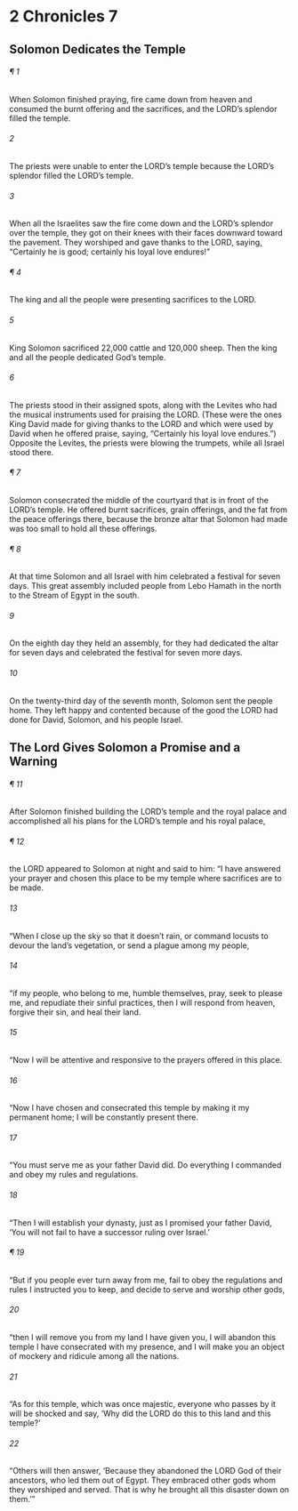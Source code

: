 # 2 Chronicles 7
## Solomon Dedicates the Temple
###### ¶ 1
When Solomon finished praying, fire came down from heaven and consumed the burnt offering and the sacrifices, and the LORD’s splendor filled the temple.
###### 2
The priests were unable to enter the LORD’s temple because the LORD’s splendor filled the LORD’s temple.
###### 3
When all the Israelites saw the fire come down and the LORD’s splendor over the temple, they got on their knees with their faces downward toward the pavement. They worshiped and gave thanks to the LORD, saying, “Certainly he is good; certainly his loyal love endures!”
###### ¶ 4
The king and all the people were presenting sacrifices to the LORD.
###### 5
King Solomon sacrificed 22,000 cattle and 120,000 sheep. Then the king and all the people dedicated God’s temple.
###### 6
The priests stood in their assigned spots, along with the Levites who had the musical instruments used for praising the LORD. (These were the ones King David made for giving thanks to the LORD and which were used by David when he offered praise, saying, “Certainly his loyal love endures.”) Opposite the Levites, the priests were blowing the trumpets, while all Israel stood there.
###### ¶ 7
Solomon consecrated the middle of the courtyard that is in front of the LORD’s temple. He offered burnt sacrifices, grain offerings, and the fat from the peace offerings there, because the bronze altar that Solomon had made was too small to hold all these offerings.
###### ¶ 8
At that time Solomon and all Israel with him celebrated a festival for seven days. This great assembly included people from Lebo Hamath in the north to the Stream of Egypt in the south.
###### 9
On the eighth day they held an assembly, for they had dedicated the altar for seven days and celebrated the festival for seven more days.
###### 10
On the twenty-third day of the seventh month, Solomon sent the people home. They left happy and contented because of the good the LORD had done for David, Solomon, and his people Israel.
## The Lord Gives Solomon a Promise and a Warning
###### ¶ 11
After Solomon finished building the LORD’s temple and the royal palace and accomplished all his plans for the LORD’s temple and his royal palace,
###### ¶ 12
the LORD appeared to Solomon at night and said to him: “I have answered your prayer and chosen this place to be my temple where sacrifices are to be made.
###### 13
“When I close up the sky so that it doesn’t rain, or command locusts to devour the land’s vegetation, or send a plague among my people,
###### 14
“if my people, who belong to me, humble themselves, pray, seek to please me, and repudiate their sinful practices, then I will respond from heaven, forgive their sin, and heal their land.
###### 15
“Now I will be attentive and responsive to the prayers offered in this place.
###### 16
“Now I have chosen and consecrated this temple by making it my permanent home; I will be constantly present there.
###### 17
“You must serve me as your father David did. Do everything I commanded and obey my rules and regulations.
###### 18
“Then I will establish your dynasty, just as I promised your father David, ‘You will not fail to have a successor ruling over Israel.’
###### ¶ 19
“But if you people ever turn away from me, fail to obey the regulations and rules I instructed you to keep, and decide to serve and worship other gods,
###### 20
“then I will remove you from my land I have given you, I will abandon this temple I have consecrated with my presence, and I will make you an object of mockery and ridicule among all the nations.
###### 21
“As for this temple, which was once majestic, everyone who passes by it will be shocked and say, ‘Why did the LORD do this to this land and this temple?’
###### 22
“Others will then answer, ‘Because they abandoned the LORD God of their ancestors, who led them out of Egypt. They embraced other gods whom they worshiped and served. That is why he brought all this disaster down on them.’”
